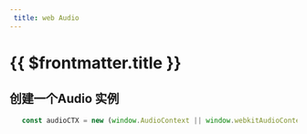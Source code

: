 ```yaml
---
 title: web Audio
---
```

# {{ $frontmatter.title }}
## 创建一个Audio 实例
``` js
   const audioCTX = new (window.AudioContext || window.webkitAudioContext)()
```